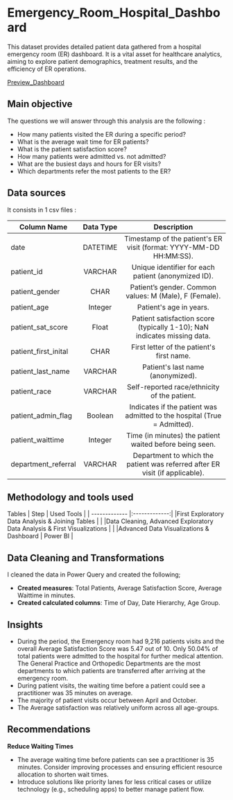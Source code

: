 # Emergency_Room_Hospital_Dashboard
This dataset provides detailed patient data gathered from a hospital emergency room (ER) dashboard. It is a vital asset for healthcare analytics, aiming to explore patient demographics, treatment results, and the efficiency of ER operations.

[Preview_Dashboard](https://github.com/David-Tu-Nguyen/Power-BI-Projects/blob/main/Emergency-Room-Hospital-Dashboard/Hospital%20Emergency%20Room%20Analysis%20Dashboard.1%20(1).pdf)
## Main objective
The questions we will answer through this analysis are the following :
- How many patients visited the ER during a specific period?
- What is the average wait time for ER patients?
- What is the patient satisfaction score?
- How many patients were admitted vs. not admitted?
- What are the busiest days and hours for ER visits?
- Which departments refer the most patients to the ER?

## Data sources
It consists in 1 csv files :

Column Name | Data Type | Description
| ------------- |:-------------:| :-------------:|
date | DATETIME | Timestamp of the patient's ER visit (format: YYYY-MM-DD HH:MM:SS).
patient_id | VARCHAR | Unique identifier for each patient (anonymized ID).
patient_gender | CHAR | Patient’s gender. Common values: M (Male), F (Female).
patient_age | Integer | Patient's age in years.
patient_sat_score | Float | Patient satisfaction score (typically 1-10); NaN indicates missing data.
patient_first_inital | CHAR | First letter of the patient's first name.
patient_last_name | VARCHAR	 | Patient's last name (anonymized).
patient_race | VARCHAR	 | Self-reported race/ethnicity of the patient.
patient_admin_flag | Boolean | Indicates if the patient was admitted to the hospital (True = Admitted).
patient_waittime | Integer | Time (in minutes) the patient waited before being seen.
department_referral | 	VARCHAR | Department to which the patient was referred after ER visit (if applicable).

## Methodology and tools used
Tables
| Step  | Used Tools |
| ------------- |:-------------:|
|First Exploratory Data Analysis & Joining Tables     |     |
|Data Cleaning, Advanced Exploratory Data Analysis & First Visualizations  |  |
|Advanced Data Visualizations & Dashboard    |  Power BI    |

## Data Cleaning and Transformations
I cleaned the data in Power Query and created the following;
- **Created measures**: Total Patients, Average Satisfaction Score, Average Waittime in minutes.
- **Created calculated columns**: Time of Day, Date Hierarchy, Age Group.

## Insights
- During the period, the Emergency room had 9,216 patients visits and the overall Average Satisfaction Score was 5.47 out of 10. Only 50.04% of total patients were admitted to the hospital for further medical attention. The General Practice and Orthopedic Departments are the most departments to which patients are transferred after arriving at the emergency room.
- During patient visits, the waiting time before a patient could see a practitioner was 35 minutes on average.
- The majority of patient visits occur between April and October.
- The Average satisfaction was relatively uniform across all age-groups.

## Recommendations
**Reduce Waiting Times**
- The average waiting time before patients can see a practitioner is 35 minutes. Consider improving processes and ensuring efficient resource allocation to shorten wait times.
- Introduce solutions like priority lanes for less critical cases or utilize technology (e.g., scheduling apps) to better manage patient flow.



